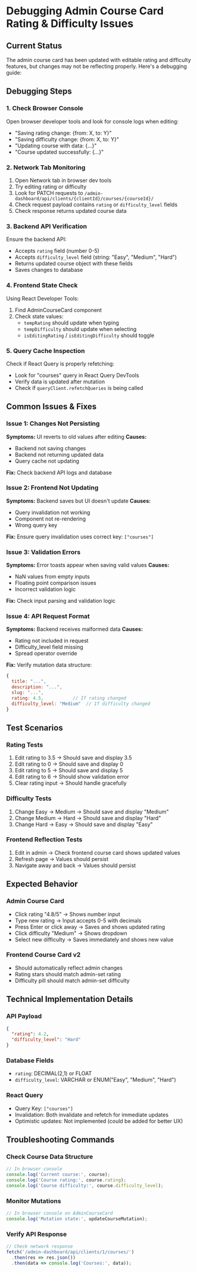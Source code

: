 # Debugging Admin Course Card Rating & Difficulty Issues

## Current Status
The admin course card has been updated with editable rating and difficulty features, but changes may not be reflecting properly. Here's a debugging guide:

## Debugging Steps

### 1. Check Browser Console
Open browser developer tools and look for console logs when editing:
- "Saving rating change: {from: X, to: Y}"
- "Saving difficulty change: {from: X, to: Y}"
- "Updating course with data: {...}"
- "Course updated successfully: {...}"

### 2. Network Tab Monitoring
1. Open Network tab in browser dev tools
2. Try editing rating or difficulty
3. Look for PATCH requests to `/admin-dashboard/api/clients/{clientId}/courses/{courseId}/`
4. Check request payload contains `rating` or `difficulty_level` fields
5. Check response returns updated course data

### 3. Backend API Verification
Ensure the backend API:
- Accepts `rating` field (number 0-5)
- Accepts `difficulty_level` field (string: "Easy", "Medium", "Hard")
- Returns updated course object with these fields
- Saves changes to database

### 4. Frontend State Check
Using React Developer Tools:
1. Find AdminCourseCard component
2. Check state values:
   - `tempRating` should update when typing
   - `tempDifficulty` should update when selecting
   - `isEditingRating` / `isEditingDifficulty` should toggle

### 5. Query Cache Inspection
Check if React Query is properly refetching:
- Look for "courses" query in React Query DevTools
- Verify data is updated after mutation
- Check if `queryClient.refetchQueries` is being called

## Common Issues & Fixes

### Issue 1: Changes Not Persisting
**Symptoms:** UI reverts to old values after editing
**Causes:**
- Backend not saving changes
- Backend not returning updated data
- Query cache not updating

**Fix:** Check backend API logs and database

### Issue 2: Frontend Not Updating
**Symptoms:** Backend saves but UI doesn't update
**Causes:**
- Query invalidation not working
- Component not re-rendering
- Wrong query key

**Fix:** Ensure query invalidation uses correct key: `["courses"]`

### Issue 3: Validation Errors
**Symptoms:** Error toasts appear when saving valid values
**Causes:**
- NaN values from empty inputs
- Floating point comparison issues
- Incorrect validation logic

**Fix:** Check input parsing and validation logic

### Issue 4: API Request Format
**Symptoms:** Backend receives malformed data
**Causes:**
- Rating not included in request
- Difficulty_level field missing
- Spread operator override

**Fix:** Verify mutation data structure:
```javascript
{
  title: "...",
  description: "...", 
  slug: "...",
  rating: 4.5,           // If rating changed
  difficulty_level: "Medium"  // If difficulty changed
}
```

## Test Scenarios

### Rating Tests
1. Edit rating to 3.5 → Should save and display 3.5
2. Edit rating to 0 → Should save and display 0
3. Edit rating to 5 → Should save and display 5
4. Edit rating to 6 → Should show validation error
5. Clear rating input → Should handle gracefully

### Difficulty Tests
1. Change Easy → Medium → Should save and display "Medium"
2. Change Medium → Hard → Should save and display "Hard"
3. Change Hard → Easy → Should save and display "Easy"

### Frontend Reflection Tests
1. Edit in admin → Check frontend course card shows updated values
2. Refresh page → Values should persist
3. Navigate away and back → Values should persist

## Expected Behavior

### Admin Course Card
- Click rating "4.8/5" → Shows number input
- Type new rating → Input accepts 0-5 with decimals
- Press Enter or click away → Saves and shows updated rating
- Click difficulty "Medium" → Shows dropdown
- Select new difficulty → Saves immediately and shows new value

### Frontend Course Card v2
- Should automatically reflect admin changes
- Rating stars should match admin-set rating
- Difficulty pill should match admin-set difficulty

## Technical Implementation Details

### API Payload
```json
{
  "rating": 4.2,
  "difficulty_level": "Hard"
}
```

### Database Fields
- `rating`: DECIMAL(2,1) or FLOAT
- `difficulty_level`: VARCHAR or ENUM("Easy", "Medium", "Hard")

### React Query
- Query Key: `["courses"]`
- Invalidation: Both invalidate and refetch for immediate updates
- Optimistic updates: Not implemented (could be added for better UX)

## Troubleshooting Commands

### Check Course Data Structure
```javascript
// In browser console
console.log('Current course:', course);
console.log('Course rating:', course.rating);
console.log('Course difficulty:', course.difficulty_level);
```

### Monitor Mutations
```javascript
// In browser console on AdminCourseCard
console.log('Mutation state:', updateCourseMutation);
```

### Verify API Response
```javascript
// Check network response
fetch('/admin-dashboard/api/clients/1/courses/')
  .then(res => res.json())
  .then(data => console.log('Courses:', data));
```